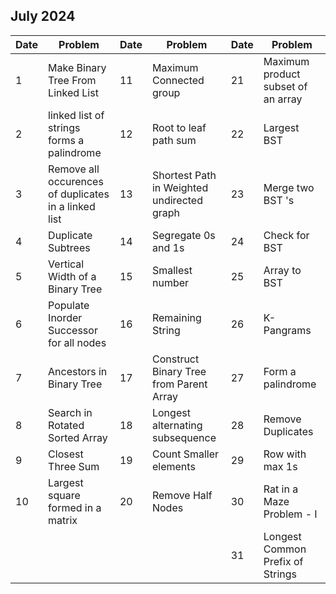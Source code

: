 ## July 2024

| Date | Problem                                              | Date | Problem                                    | Date | Problem                            |
| ---- | ---------------------------------------------------- | ---- | ------------------------------------------ | ---- | ---------------------------------- |
| 1    | Make Binary Tree From Linked List                    | 11   | Maximum Connected group                    | 21   | Maximum product subset of an array |
| 2    | linked list of strings forms a palindrome            | 12   | Root to leaf path sum                      | 22   | Largest BST                        |
| 3    | Remove all occurences of duplicates in a linked list | 13   | Shortest Path in Weighted undirected graph | 23   | Merge two BST 's                   |
| 4    | Duplicate Subtrees                                   | 14   | Segregate 0s and 1s                        | 24   | Check for BST                      |
| 5    | Vertical Width of a Binary Tree                      | 15   | Smallest number                            | 25   | Array to BST                       |
| 6    | Populate Inorder Successor for all nodes             | 16   | Remaining String                           | 26   | K-Pangrams                         |
| 7    | Ancestors in Binary Tree                             | 17   | Construct Binary Tree from Parent Array    | 27   | Form a palindrome                  |
| 8    | Search in Rotated Sorted Array                       | 18   | Longest alternating subsequence            | 28   | Remove Duplicates                  |
| 9    | Closest Three Sum                                    | 19   | Count Smaller elements                     | 29   | Row with max 1s                    |
| 10   | Largest square formed in a matrix                    | 20   | Remove Half Nodes                          | 30   | Rat in a Maze Problem - I          |
|      |                                                      |      |                                            | 31   | Longest Common Prefix of Strings   |

